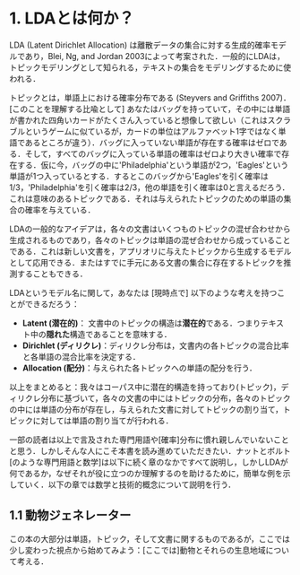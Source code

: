 # 1. LDAとは何か？

LDA (Latent Dirichlet Allocation) は離散データの集合に対する生成的確率モデルであり，Blei, Ng, and Jordan 2003によって考案された．一般的にLDAは，トピックモデリングとして知られる，テキストの集合をモデリングするために使われる．

トピックとは，単語上における確率分布である (Steyvers and Griffiths 2007)．[このことを理解する比喩として] あなたはバッグを持っていて，その中には単語が書かれた四角いカードがたくさん入っていると想像して欲しい（これはスクラブルというゲームに似ているが，カードの単位はアルファベット1字ではなく単語であるところが違う）．バッグに入っていない単語が存在する確率はゼロである．そして，すべてのバッグに入っている単語の確率はゼロより大きい確率で存在する．仮に今，バッグの中に'Philadelphia'という単語が2つ，'Eagles'という単語が1つ入っているとする．するとこのバッグから'Eagles'を引く確率は1/3，'Philadelphia'を引く確率は2/3，他の単語を引く確率は0と言えるだろう．これは意味のあるトピックである．それは与えられたトピックのための単語の集合の確率を与えている．

LDAの一般的なアイデアは，各々の文書はいくつものトピックの混ぜ合わせから生成されるものであり，各々のトピックは単語の混ぜ合わせから成っていることである．これは新しい文書を，アプリオリに与えたトピックから生成するモデルとして応用できる．またはすでに手元にある文書の集合に存在するトピックを推測することもできる．

LDAというモデル名に関して，あなたは [現時点で] 以下のような考えを持つことができるだろう：

* **Latent (潜在的)**： 文書中のトピックの構造は**潜在的**である．つまりテキスト中の**隠れた**構造であることを意味する．
* **Dirichlet (ディリクレ)**：ディリクレ分布は，文書内の各トピックの混合比率と各単語の混合比率を決定する．
* **Allocation (配分)**：与えられた各トピックへの単語の配分を行う．

以上をまとめると：我々はコーパス中に潜在的構造を持っており(トピック)，ディリクレ分布に基づいて，各々の文書の中にはトピックの分布，各々のトピックの中には単語の分布が存在し，与えられた文書に対してトピックの割り当て，トピックに対しては単語の割り当てが行われる．

一部の読者は以上で言及された専門用語や[確率]分布に慣れ親しんでいないことと思う．しかしそんな人にこそ本書を読み進めていただきたい．ナットとボルト[のような専門用語と数学]は以下に続く章のなかですべて説明し，しかしLDAが何であるか，なぜそれが役に立つのか理解するのを助けるために，簡単な例を示していく．以下の章では数学と技術的概念について説明を行う．

## 1.1 動物ジェネレーター

この本の大部分は単語，トピック，そして文書に関するものであるが，ここでは少し変わった視点から始めてみよう：[ここでは]動物とそれらの生息地域について考える．
